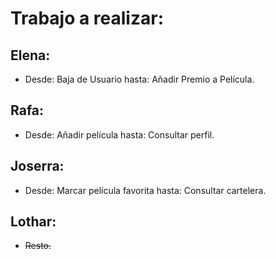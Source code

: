 Trabajo a realizar:
===================

Elena:
------
* Desde: Baja de Usuario hasta: Añadir Premio a Película.

Rafa:
-----
* Desde: Añadir película hasta: Consultar perfil.

Joserra:
--------
* Desde: Marcar película favorita hasta: Consultar cartelera.

Lothar:
-------
* ~~Resto.~~
